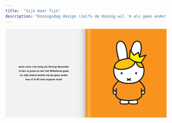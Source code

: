 ```yaml
---
title:  "nijn maar fijn"
description: "Koningsdag design (zelfs de Koning wil 'm als geen ander)"
---
```


![Koning Nijn](images/work/Koning_Nijn.png)
